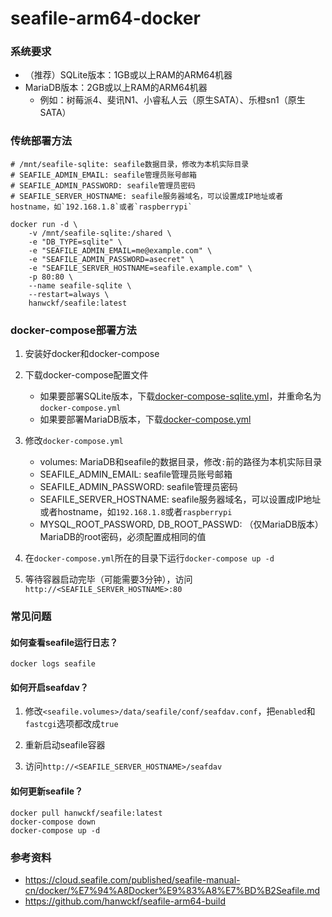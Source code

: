 # seafile-arm64-docker

### 系统要求

- （推荐）SQLite版本：1GB或以上RAM的ARM64机器
- MariaDB版本：2GB或以上RAM的ARM64机器
   - 例如：树莓派4、斐讯N1、小睿私人云（原生SATA）、乐橙sn1（原生SATA）

### 传统部署方法

```shell
# /mnt/seafile-sqlite: seafile数据目录，修改为本机实际目录
# SEAFILE_ADMIN_EMAIL: seafile管理员账号邮箱
# SEAFILE_ADMIN_PASSWORD: seafile管理员密码
# SEAFILE_SERVER_HOSTNAME: seafile服务器域名，可以设置成IP地址或者hostname，如`192.168.1.8`或者`raspberrypi`

docker run -d \
    -v /mnt/seafile-sqlite:/shared \
    -e "DB_TYPE=sqlite" \
    -e "SEAFILE_ADMIN_EMAIL=me@example.com" \
    -e "SEAFILE_ADMIN_PASSWORD=asecret" \
    -e "SEAFILE_SERVER_HOSTNAME=seafile.example.com" \
    -p 80:80 \
    --name seafile-sqlite \
    --restart=always \
    hanwckf/seafile:latest
```

### docker-compose部署方法

1. 安装好docker和docker-compose

2. 下载docker-compose配置文件
   - 如果要部署SQLite版本，下载[docker-compose-sqlite.yml](docker-compose-sqlite.yml)，并重命名为`docker-compose.yml`
   - 如果要部署MariaDB版本，下载[docker-compose.yml](docker-compose.yml)

3. 修改`docker-compose.yml`
     - volumes: MariaDB和seafile的数据目录，修改`:`前的路径为本机实际目录
     - SEAFILE_ADMIN_EMAIL: seafile管理员账号邮箱
     - SEAFILE_ADMIN_PASSWORD: seafile管理员密码
     - SEAFILE_SERVER_HOSTNAME: seafile服务器域名，可以设置成IP地址或者hostname，如`192.168.1.8`或者`raspberrypi`
     - MYSQL_ROOT_PASSWORD, DB_ROOT_PASSWD: （仅MariaDB版本）MariaDB的root密码，必须配置成相同的值

4. 在`docker-compose.yml`所在的目录下运行`docker-compose up -d`

5. 等待容器启动完毕（可能需要3分钟），访问`http://<SEAFILE_SERVER_HOSTNAME>:80`

### 常见问题

#### 如何查看seafile运行日志？

```
docker logs seafile
```

#### 如何开启seafdav？

1. 修改`<seafile.volumes>/data/seafile/conf/seafdav.conf`，把`enabled`和`fastcgi`选项都改成`true`

2. 重新启动seafile容器

3. 访问`http://<SEAFILE_SERVER_HOSTNAME>/seafdav`

#### 如何更新seafile？
```
docker pull hanwckf/seafile:latest
docker-compose down
docker-compose up -d
```

### 参考资料

- https://cloud.seafile.com/published/seafile-manual-cn/docker/%E7%94%A8Docker%E9%83%A8%E7%BD%B2Seafile.md
- https://github.com/hanwckf/seafile-arm64-build
